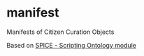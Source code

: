 # manifest
Manifests of Citizen Curation Objects

Based on [SPICE - Scripting Ontology module](https://w3id.org/spice/SON/scripting)
